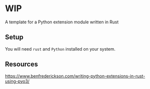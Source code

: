 # WIP
A template for a Python extension module written in Rust

## Setup
You will need `rust` and `Python` installed on your system.

## Resources
https://www.benfrederickson.com/writing-python-extensions-in-rust-using-pyo3/

